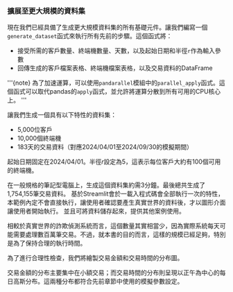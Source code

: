 ### 擴展至更大規模的資料集

現在我們已經具備了生成更大規模資料集的所有基礎元件。讓我們編寫一個`generate_dataset`函式來執行所有先前的步驟。這個函式將：

- 接受所需的客戶數量、終端機數量、天數，以及起始日期和半徑`r`作為輸入參數
- 回傳生成的客戶檔案表格、終端機檔案表格，以及交易資料的DataFrame

'''{note}
為了加速運算，可以使用`pandarallel`模組中的`parallel_apply`函式。這個函式可以取代pandas的`apply`函式，並允許將運算分散到所有可用的CPU核心上。
'''

讓我們生成一個具有以下特性的資料集：

- 5,000位客戶
- 10,000個終端機
- 183天的交易資料（對應2024/04/01至2024/09/30的模擬期間）

起始日期固定在2024/04/01。半徑$r$設定為5，這表示每位客戶大約有100個可用的終端機。

在一般規格的筆記型電腦上，生成這個資料集約需3分鐘。最後總共生成了1,754,155筆交易資料。
基於Streamlit會於一載入程式碼會全部執行一次的特性，本範例內定不會直接執行，讓使用者確認要產生真實世界的資料後，才以圖形介面讓使用者開始執行。
並且可將資料儲存起來，提供其他案例使用。

相較於真實世界的詐欺偵測系統而言，這個數量其實相當少，因為實際系統每天可能需要處理數百萬筆交易。不過，就本書的目的而言，這樣的規模已經足夠，特別是為了保持合理的執行時間。

為了進行合理性檢查，我們將繪製交易金額和交易時間的分布圖。

交易金額的分布主要集中在小額交易；而交易時間的分布則呈現以正午為中心的每日高斯分布。這兩種分布都符合先前章節中使用的模擬參數設定。